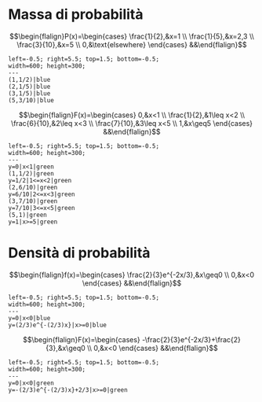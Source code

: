 # Massa di probabilità
$$\begin{flalign}P(x)=\begin{cases}
\frac{1}{2},&x=1 \\
\frac{1}{5},&x=2,3 \\
\frac{3}{10},&x=5 \\
0,&\text{elsewhere}
\end{cases} &&\end{flalign}$$
```desmos-graph
left=-0.5; right=5.5; top=1.5; bottom=-0.5;
width=600; height=300;
---
(1,1/2)|blue
(2,1/5)|blue
(3,1/5)|blue
(5,3/10)|blue
```

$$\begin{flalign}F(x)=\begin{cases}
0,&x<1 \\
\frac{1}{2},&1\leq x<2 \\
\frac{6}{10},&2\leq x<3 \\
\frac{7}{10},&3\leq x<5 \\
1,&x\geq5
\end{cases} &&\end{flalign}$$
```desmos-graph
left=-0.5; right=5.5; top=1.5; bottom=-0.5;
width=600; height=300;
---
y=0|x<1|green
(1,1/2)|green
y=1/2|1<=x<2|green
(2,6/10)|green
y=6/10|2<=x<3|green
(3,7/10)|green
y=7/10|3<=x<5|green
(5,1)|green
y=1|x>=5|green
```

# Densità di probabilità
$$\begin{flalign}f(x)=\begin{cases}
\frac{2}{3}e^{-2x/3},&x\geq0 \\
0,&x<0
\end{cases} &&\end{flalign}$$
```desmos-graph
left=-0.5; right=5.5; top=1.5; bottom=-0.5;
width=600; height=300;
---
y=0|x<0|blue
y=(2/3)e^{-(2/3)x}|x>=0|blue
```
$$\begin{flalign}F(x)=\begin{cases}
-\frac{2}{3}e^{-2x/3}+\frac{2}{3},&x\geq0 \\
0,&x<0
\end{cases} &&\end{flalign}$$
```desmos-graph
left=-0.5; right=5.5; top=1.5; bottom=-0.5;
width=600; height=300;
---
y=0|x<0|green
y=-(2/3)e^{-(2/3)x}+2/3|x>=0|green
```
